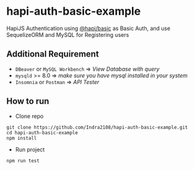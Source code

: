 # hapi-auth-basic-example

HapiJS Authentication using [@hapi/basic](https://hapi.dev/module/basic/) as Basic Auth, and use SequelizeORM and MySQL for Registering users

## Additional Requirement
- `DBeaver` or `MySQL Workbench` => *View Database with query* 
- `mysqld` >= 8.0 => *make sure you have mysql installed in your system*
- `Insomnia` or `Postman` => *API Tester*

## How to run

- Clone repo
```
git clone https://github.com/Indra2108/hapi-auth-basic-example.git
cd hapi-auth-basic-example
npm install
```

- Run project
```
npm run test
```

<!-- ## Usage

- Running MySQL service (Linux)
    ```
    sudo systemctl start mysqld
    ```
    make sure the mysqld running properly with command `systemctl status mysqld`
    ```
    [indra@fedora ~]$ systemctl status mysqld
    ● mysqld.service - MySQL 8.0 database server
        Loaded: loaded (/usr/lib/systemd/system/mysqld.service; disabled; vendor preset: disabled)
        Active: active (running) since Sat 2022-06-25 11:32:05 WIB; 1 day 1h ago
    Main PID: 12122 (mysqld)
        Status: "Server is operational"
        Tasks: 42 (limit: 6708)
        Memory: 66.4M
            CPU: 5min 5.476s
        CGroup: /system.slice/mysqld.service
                └─ 12122 /usr/libexec/mysqld --basedir=/usr

    Jun 25 11:31:51 fedora systemd[1]: Starting mysqld.service - MySQL 8.0 database server...
    Jun 25 11:32:05 fedora systemd[1]: Started mysqld.service - MySQL 8.0 database server.
```

- Go to `MySQL Workbench` or `DBeaver` 

Create new sql query -->
